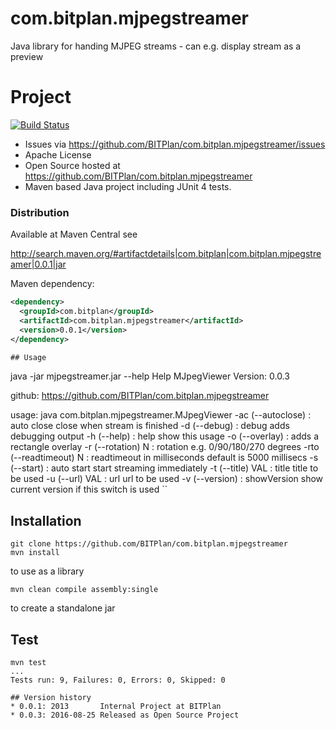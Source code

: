 # com.bitplan.mjpegstreamer
Java library for handing MJPEG streams - can e.g. display stream as a preview

# Project
[![Build Status](https://travis-ci.org/BITPlan/com.bitplan.mjpegstreamer.svg?branch=master)](https://travis-ci.org/BITPlan/com.bitplan.mjpegstreamer)
* Issues via https://github.com/BITPlan/com.bitplan.mjpegstreamer/issues
* Apache License
* Open Source hosted at https://github.com/BITPlan/com.bitplan.mjpegstreamer
* Maven based Java project including JUnit 4 tests.

### Distribution
Available at Maven Central see 

http://search.maven.org/#artifactdetails|com.bitplan|com.bitplan.mjpegstreamer|0.0.1|jar

Maven dependency:

```xml
<dependency>
  <groupId>com.bitplan</groupId>
  <artifactId>com.bitplan.mjpegstreamer</artifactId>
  <version>0.0.1</version>
</dependency>

## Usage
```
java -jar mjpegstreamer.jar --help
Help
MJpegViewer Version: 0.0.3

 github: https://github.com/BITPlan/com.bitplan.mjpegstreamer

  usage: java com.bitplan.mjpegstreamer.MJpegViewer
 -ac (--autoclose)      : auto close
                          close when stream is finished
 -d (--debug)           : debug
                          adds debugging output
 -h (--help)            : help
                          show this usage
 -o (--overlay)         : adds a rectangle overlay
 -r (--rotation) N      : rotation e.g. 0/90/180/270 degrees
 -rto (--readtimeout) N : readtimeout in milliseconds
                          default is 5000 millisecs
 -s (--start)           : auto start
                          start streaming immediately
 -t (--title) VAL       : title
                          title to be used
 -u (--url) VAL         : url
                          url to be used
 -v (--version)         : showVersion
                          show current version if this switch is used
``

## Installation
```
git clone https://github.com/BITPlan/com.bitplan.mjpegstreamer
mvn install
```
to use as a library 

```
mvn clean compile assembly:single
```
to create a standalone jar

## Test
```
mvn test
...
Tests run: 9, Failures: 0, Errors: 0, Skipped: 0

## Version history
* 0.0.1: 2013       Internal Project at BITPlan
* 0.0.3: 2016-08-25 Released as Open Source Project
